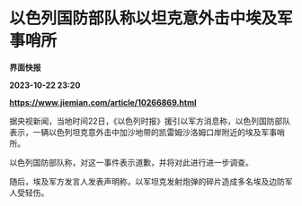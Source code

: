 # 以色列国防部队称以坦克意外击中埃及军事哨所
**界面快报**

**2023-10-22 23:20**

**https://www.jiemian.com/article/10266869.html**

据央视新闻，当地时间22日，《以色列时报》援引以军方消息称，以色列国防部队表示，一辆以色列坦克意外击中加沙地带的凯雷姆沙洛姆口岸附近的埃及军事哨所。

以色列国防部队称，对这一事件表示道歉，并将对此进行进一步调查。

随后，埃及军方发言人发表声明称，以军坦克发射炮弹的碎片造成多名埃及边防军人受轻伤。
